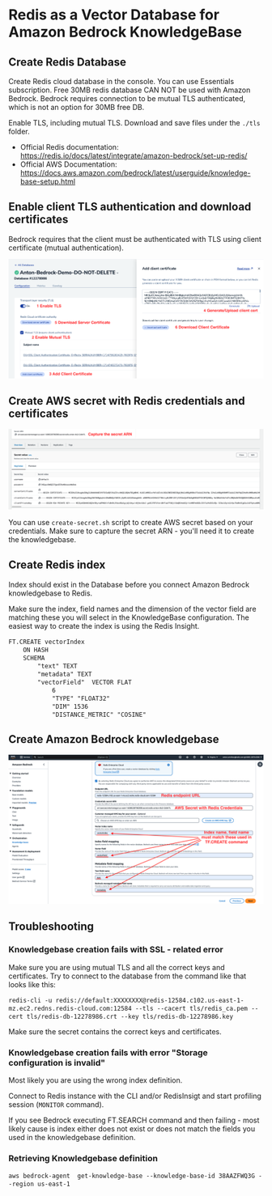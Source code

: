 # Redis as a Vector Database for Amazon Bedrock KnowledgeBase

## Create Redis Database

Create Redis cloud database in the console. You can use Essentials subscription. Free 30MB redis database CAN NOT be used with Amazon Bedrock. Bedrock requires connection to be mutual TLS authenticated, which is not an option for 30MB free DB.

Enable TLS, including mutual TLS. Download and save files under the `./tls` folder.

- Official Redis documentation: https://redis.io/docs/latest/integrate/amazon-bedrock/set-up-redis/
- Official AWS Documentation: https://docs.aws.amazon.com/bedrock/latest/userguide/knowledge-base-setup.html

## Enable client TLS authentication and download certificates

Bedrock requires that the client must be authenticated with TLS using client certificate (mutual authentication).


![enable mutual TLS](media/redis-tls-certs.png)

## Create AWS secret with Redis credentials and certificates

![AWS Secret](media/aws-secret.png)

You can use `create-secret.sh` script to create AWS secret based on your credentials. Make sure to capture the secret ARN - you'll need it to create the knowledgebase.

## Create Redis index

Index should exist in the Database before you connect Amazon Bedrock knowledgebase to Redis.

Make sure the index, field names and the dimension of the vector field are matching these you will select in the KnowledgeBase configuration. The easiest way to create the index is using the Redis Insight.

```
FT.CREATE vectorIndex                   
    ON HASH                
    SCHEMA
        "text" TEXT
        "metadata" TEXT                   
        "vectorField"  VECTOR FLAT     
            6                          
            "TYPE" "FLOAT32"            
            "DIM" 1536                   
            "DISTANCE_METRIC" "COSINE"
```

## Create Amazon Bedrock knowledgebase

![Bedrock configuration with Redis](media/bedrock-config.png)

## Troubleshooting

### Knowledgebase creation fails with SSL - related error

Make sure you are using mutual TLS and all the correct keys and certificates. Try to connect to the database from the command like that looks like this:

```
redis-cli -u redis://default:XXXXXXXX@redis-12584.c102.us-east-1-mz.ec2.redns.redis-cloud.com:12584 --tls --cacert tls/redis_ca.pem --cert tls/redis-db-12278986.crt --key tls/redis-db-12278986.key
```

Make sure the secret contains the correct keys and certificates.

### Knowledgebase creation fails with error "Storage configuration is invalid"

Most likely you are using the wrong index definition.

Connect to Redis instance with the CLI and/or RedisInsigt and start profiling session (`MONITOR` command).

If you see Bedrock executing FT.SEARCH command and then failing - most likely cause is index either does not exist or does not match the fields you used in the knowledgebase definition.

### Retrieving Knowledgebase definition

```
aws bedrock-agent  get-knowledge-base --knowledge-base-id 38AAZFWQ3G --region us-east-1
```